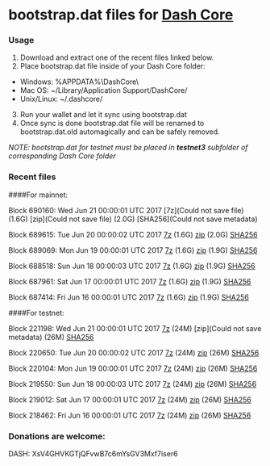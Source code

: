 # bootstrap.dat files for [Dash Core](https://www.dash.org)

### Usage

1. Download and extract one of the recent files linked below.
2. Place bootstrap.dat file inside of your Dash Core folder:
 - Windows: %APPDATA%\DashCore\
 - Mac OS: ~/Library/Application Support/DashCore/
 - Unix/Linux: ~/.dashcore/
3. Run your wallet and let it sync using bootstrap.dat
4. Once sync is done bootstrap.dat file will be renamed to bootstrap.dat.old automagically and can be safely removed.

_NOTE: bootstrap.dat for testnet must be placed in **testnet3** subfolder of corresponding Dash Core folder_

### Recent files

####For mainnet:

Block 690160: Wed Jun 21 00:00:01 UTC 2017 [7z](Could not save file) (1.6G) [zip](Could not save file) (2.0G) [SHA256](Could not save metadata)

Block 689615: Tue Jun 20 00:00:02 UTC 2017 [7z](https://transfer.sh/qEVxV/bootstrap.dat.20170620.7z) (1.6G) [zip](https://transfer.sh/H08Cy/bootstrap.dat.20170620.zip) (2.0G) [SHA256](https://transfer.sh/r2X0Y/sha256.txt)

Block 689069: Mon Jun 19 00:00:01 UTC 2017 [7z](https://transfer.sh/140waa/bootstrap.dat.20170619.7z) (1.6G) [zip](https://transfer.sh/PD5aO/bootstrap.dat.20170619.zip) (1.9G) [SHA256](https://transfer.sh/JoPYS/sha256.txt)

Block 688518: Sun Jun 18 00:00:03 UTC 2017 [7z](https://transfer.sh/QdtFr/bootstrap.dat.20170618.7z) (1.6G) [zip](https://transfer.sh/NASiq/bootstrap.dat.20170618.zip) (1.9G) [SHA256](https://transfer.sh/5HHqf/sha256.txt)

Block 687961: Sat Jun 17 00:00:01 UTC 2017 [7z](https://transfer.sh/1ZBrB/bootstrap.dat.20170617.7z) (1.6G) [zip](https://transfer.sh/16lsxP/bootstrap.dat.20170617.zip) (1.9G) [SHA256](https://transfer.sh/4vwrT/sha256.txt)

Block 687414: Fri Jun 16 00:00:01 UTC 2017 [7z](https://transfer.sh/wFhpi/bootstrap.dat.20170616.7z) (1.6G) [zip](https://transfer.sh/urATg/bootstrap.dat.20170616.zip) (1.9G) [SHA256](https://transfer.sh/vvprc/sha256.txt)

####For testnet:

Block 221198: Wed Jun 21 00:00:01 UTC 2017 [7z](https://transfer.sh/14rhr5/bootstrap.dat.20170621.7z) (24M) [zip](Could not save metadata) (26M) [SHA256](https://transfer.sh/VlFba/sha256.txt)

Block 220650: Tue Jun 20 00:00:02 UTC 2017 [7z](https://transfer.sh/jwSJL/bootstrap.dat.20170620.7z) (24M) [zip](https://transfer.sh/cbxkA/bootstrap.dat.20170620.zip) (26M) [SHA256](https://transfer.sh/puLda/sha256.txt)

Block 220104: Mon Jun 19 00:00:01 UTC 2017 [7z](https://transfer.sh/DqOHh/bootstrap.dat.20170619.7z) (24M) [zip](https://transfer.sh/1dVsZ/bootstrap.dat.20170619.zip) (26M) [SHA256](https://transfer.sh/YUC3D/sha256.txt)

Block 219550: Sun Jun 18 00:00:03 UTC 2017 [7z](https://transfer.sh/PWdL1/bootstrap.dat.20170618.7z) (24M) [zip](https://transfer.sh/12HXiZ/bootstrap.dat.20170618.zip) (26M) [SHA256](https://transfer.sh/ffUOZ/sha256.txt)

Block 219012: Sat Jun 17 00:00:01 UTC 2017 [7z](https://transfer.sh/RhsFm/bootstrap.dat.20170617.7z) (24M) [zip](https://transfer.sh/163T6L/bootstrap.dat.20170617.zip) (26M) [SHA256](https://transfer.sh/xYYhX/sha256.txt)

Block 218462: Fri Jun 16 00:00:01 UTC 2017 [7z](https://transfer.sh/rlNGr/bootstrap.dat.20170616.7z) (24M) [zip](https://transfer.sh/XEPhv/bootstrap.dat.20170616.zip) (26M) [SHA256](https://transfer.sh/Zweat/sha256.txt)

### Donations are welcome:

DASH: XsV4GHVKGTjQFvwB7c6mYsGV3Mxf7iser6
